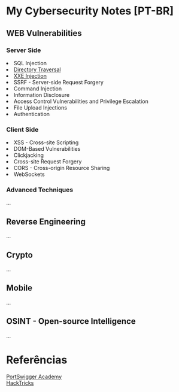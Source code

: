 # My Cybersecurity Notes [PT-BR]

<h2>WEB Vulnerabilities</h2>
<h3>Server Side</h3>
<li>SQL Injection</li>
<li><a href="https://github.com/r4msolo/my-cybersecurity-notes/blob/main/WEB/directory-traversal.md">Directory Traversal</a></li>
<li><a href="https://github.com/r4msolo/my-cybersecurity-notes/blob/main/WEB/xxe.md">XXE Injection</a></li>
<li>SSRF - Server-side Request Forgery</li>
<li>Command Injection</li>
<li>Information Disclosure</li>
<li>Access Control Vulnerabilities and Privilege Escalation</li>
<li>File Upload Injections</li>
<li>Authentication</li>

<h3>Client Side</h3>
<li>XSS - Cross-site Scripting</li>
<li>DOM-Based Vulnerabilities</li>
<li>Clickjacking</li>
<li>Cross-site Request Forgery</li>
<li>CORS - Cross-origin Resource Sharing</li>
<li>WebSockets</li>

<h3>Advanced Techniques</h3>

...

<h2>Reverse Engineering</h2>

...

<h2>Crypto</h2>

...

<h2>Mobile</h2>

...

<h2>OSINT - Open-source Intelligence</h2>

...

# Referências

[PortSwigger Academy](https://portswigger.net/web-security/learning-path)<br>
[HackTricks](https://book.hacktricks.xyz/)

